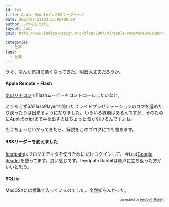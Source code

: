 ```yaml
---
id: 143
title: Apple RemoteとかRSSリーダーとか
date: 2007-07-21T03:53:00+00:00
author: いがらしたけし
layout: post
guid: http://www.indigo-design.org/blog/2007/07/apple-remote%e3%81%a8%e3%81%8brss%e3%83%aa%e3%83%bc%e3%83%80%e3%83%bc%e3%81%a8%e3%81%8b/

categories:
  - 仕事
tags:
  - 仕事
---
```

うぐ、なんか気持ち悪くなってきた。明日大丈夫だろうか。

#### Apple Remote + Flash

<a href="http://www.amazon.co.jp/exec/obidos/ASIN/B000BAAM1G/kamiigusajiko-22/ref=nosim/" name="amazletlink" target="_blank">あのリモコン</a>でFlashムービーをコントロールしたいなと。

とりあえずSAFlashPlayerで開いたスライドプレゼンテーションのコマを進めたり戻ったりは出来るようになりました。いろいろ課題はあるんですが、そのためにAppleScriptまで手を出すのはちょっと気が引けるんですよね。

もうちょっとわかってきたら、解説をこのブログにでも書きます。

#### RSSリーダーを変えました

[feedpath](http://feedpath.jp)はブログエディタを使うためにだけログインして、今はは[Google Reader](http://www.google.com/reader/)を使ってます。良い感じです。feedpath Rabbitは原点に立ち返った方がいいと思う。

#### SQLite

MacOSXには標準で入っているのでした。全然知らんかった。

<!--feedpath info start-->

<div style="text-align: right;font-size: 10px">
  &nbsp;&nbsp;<span>generated by <a href="http://feedpath.jp" title="feedpath Rabbit" target="_blank">feedpath Rabbit</a></span>
</div>

<!--feedpath info end-->

